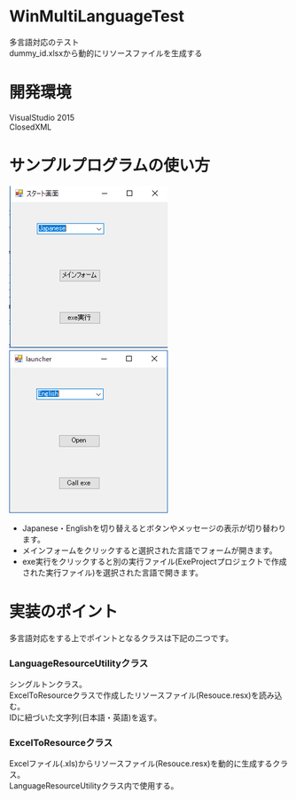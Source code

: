 # WinMultiLanguageTest
多言語対応のテスト  
dummy_id.xlsxから動的にリソースファイルを生成する  

# 開発環境
VisualStudio 2015  
ClosedXML

# サンプルプログラムの使い方
![日本語](ss1.png)
![英語](ss2.png)  
- Japanese・Englishを切り替えるとボタンやメッセージの表示が切り替わります。
- メインフォームをクリックすると選択された言語でフォームが開きます。
- exe実行をクリックすると別の実行ファイル(ExeProjectプロジェクトで作成された実行ファイル)を選択された言語で開きます。  

# 実装のポイント
多言語対応をする上でポイントとなるクラスは下記の二つです。

### LanguageResourceUtilityクラス
シングルトンクラス。  
ExcelToResourceクラスで作成したリソースファイル(Resouce.resx)を読み込む。   
IDに紐づいた文字列(日本語・英語)を返す。

### ExcelToResourceクラス
Excelファイル(.xls)からリソースファイル(Resouce.resx)を動的に生成するクラス。  
LanguageResourceUtilityクラス内で使用する。
